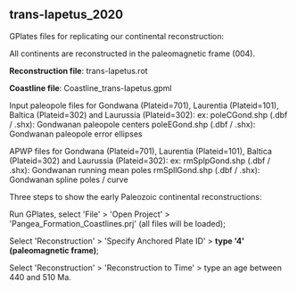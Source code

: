 ## trans-Iapetus_2020

GPlates  files for replicating our continental reconstruction:

All continents are reconstructed in the paleomagnetic frame (004).

__Reconstruction file__: trans-Iapetus.rot

__Coastline file__: Coastline_trans-Iapetus.gpml

Input paleopole files for Gondwana (Plateid=701), Laurentia (Plateid=101), Baltica (Plateid=302) and Laurussia (Plateid=302): ex: poleCGond.shp (.dbf / .shx): Gondwanan paleopole centers poleEGond.shp (.dbf / .shx): Gondwanan paleopole error ellipses

APWP files for Gondwana (Plateid=701), Laurentia (Plateid=101), Baltica (Plateid=302) and Laurussia (Plateid=302): ex: rmSplpGond.shp (.dbf / .shx): Gondwanan running mean poles rmSpllGond.shp (.dbf / .shx): Gondwanan spline poles / curve

Three steps to show the early Paleozoic continental reconstructions:

Run GPlates, select 'File' > 'Open Project' > 'Pangea_Formation_Coastlines.prj' (all files will be loaded);

Select 'Reconstruction' > 'Specify Anchored Plate ID' > __type '4' (paleomagnetic frame)__;

Select 'Reconstruction' > 'Reconstruction to Time' > type an age between 440 and 510 Ma.
